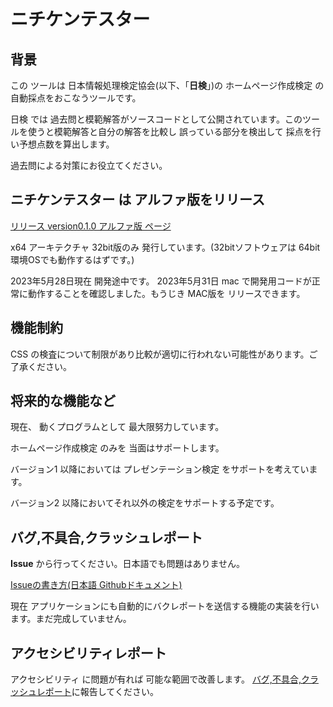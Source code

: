 # ニチケンテスター

## 背景

この ツールは 日本情報処理検定協会(以下、「**日検**」)の ホームページ作成検定 の自動採点をおこなうツールです。

日検 では 過去問と模範解答がソースコードとして公開されています。このツールを使うと模範解答と自分の解答を比較し
誤っている部分を検出して 採点を行い予想点数を算出します。

過去問による対策にお役立てください。

## ニチケンテスター は アルファ版をリリース

[リリース version0.1.0 アルファ版 ページ](https://github.com/canaria-computer/nitiken_tester/releases/tag/version0.1.0)

x64 アーキテクチャ 32bit版のみ 発行しています。(32bitソフトウェアは 64bit 環境OSでも動作するはずです。)

2023年5月28日現在 開発途中です。
2023年5月31日 mac で開発用コードが正常に動作することを確認しました。もうじき MAC版を リリースできます。

## 機能制約

CSS の検査について制限があり比較が適切に行われない可能性があります。ご了承ください。

## 将来的な機能など

現在、 動くプログラムとして 最大限努力しています。

ホームページ作成検定 のみを 当面はサポートします。

バージョン1 以降においては プレゼンテーション検定 をサポートを考えています。

バージョン2 以降においてそれ以外の検定をサポートする予定です。

## バグ,不具合,クラッシュレポート

**Issue** から行ってください。日本語でも問題はありません。

[Issueの書き方(日本語 Githubドキュメント)](https://docs.github.com/ja/issues/tracking-your-work-with-issues/creating-an-issue)

現在 アプリケーションにも自動的にバクレポートを送信する機能の実装を行います。まだ完成していません。

## アクセシビリティレポート

アクセシビリティ に問題が有れば 可能な範囲で改善します。 
[バグ,不具合,クラッシュレポート](#バグ不具合クラッシュレポート)に報告してください。

